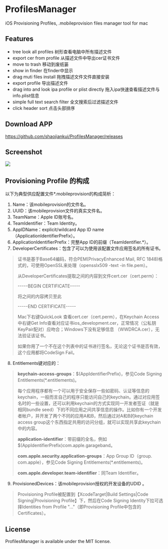 # ProfilesManager
iOS Provisioning Profiles, .mobileprovision files manager tool for mac

## Features
- tree look all profiles 树形查看电脑中所有描述文件
- export cer from profile 从描述文件中导出cer证书文件
- move to trash  移动到废纸篓
- show in finder  在finder中显示
- drag muti files install   拖拽描述文件文件直接安装
- export profile 导出描述文件
- drag into and look ipa profile or plist directly 拖入ipa快速查看描述文件与info.plist信息
- simple full text search filter 全文搜索后过滤描述文件
- click header sort 点击头部排序

## Download APP
https://github.com/shaojiankui/ProfilesManager/releases

## Screenshot
![](https://raw.githubusercontent.com/shaojiankui/ProfilesManager/master/demo.jpg)

## Provisioning Profile 的构成
以下为典型供应配置文件*.mobileprovision的构成简析：

1. Name：该mobileprovision的文件名。
2. UUID：该mobileprovision文件的真实文件名。
3. TeamName：Apple ID账号名。
4. TeamIdentifier：Team Identity。
5. AppIDName：explicit/wildcard App ID name（ApplicationIdentifierPrefix）。
6. ApplicationIdentifierPrefix：完整App ID的前缀（TeamIdentifier.*）。
7. DeveloperCertificates：包含了可以为使用该配置文件应用签名的所有证书<data><array>。
> 证书是基于Base64编码，符合PEM(PrivacyEnhanced Mail, RFC 1848)格式的，可使用OpenSSL来处理（opensslx509 -text -in file.pem）。
> 
> 从DeveloperCertificates提取<data></data>之间的内容到文件cert.cer（cert.perm）：
> 
> -----BEGIN CERTIFICATE-----
> 
> 将<data></data>之间的内容拷贝至此
> 
> -----END CERTIFICATE-----
> 
> Mac下右键QuickLook 查看cert.cer（cert.perm），在Keychain Access中右键Get Info查看对应证书ios_development.cer，正常情况（公私钥KeyPair配对）应吻合；Windows下没有足够信息 （WWDRCA.cer），无法验证该证书。
> 
> 如果你用了一个不在这个列表中的证书进行签名，无论这个证书是否有效，这个应用都将CodeSign Fail。

8. Entitlements键<key>对应的<dict>：
> **keychain-access-groups**：$(AppIdentifierPrefix)，参见Code Signing Entitlements(*.entitlements)。
> 
> 每个应用程序都有一个可以用于安全保存一些如密码、认证等信息的keychain，一般而言自己的程序只能访问自己的keychain。通过对应用签名时的一些设置，还可以利用keychain的方式实现同一开发者签证（就是相同bundle seed）下的不同应用之间共享信息的操作。比如你有一个开发者帐户，并开发了两个不同的应用A和B，然后通过对A和B的keychain access group这个东西指定共用的访问分组，就可以实现共享此keychain中的内容。
> 
> **application-identifier**：带前缀的全名，例如$(AppIdentifierPrefix)com.apple.garageband。
> 
> **com.apple.security.application-groups**：App Group ID（group. com.apple），参见Code Signing Entitlements(*.entitlements)。
> 
> **com.apple.developer.team-identifier**：同Team Identifier。

9. ProvisionedDevices：该mobileprovision授权的开发设备的UDID <array>。
> Provisioning Profile被配置到【XcodeTarget|Build Settings|Code Signing|Provisioning Profile】下，然后在Code Signing Identity下拉可选择Identities from Profile "..."（即Provisioning Profile中包含的Certificates）。


## License

ProfilesManager is available under the MIT license.
